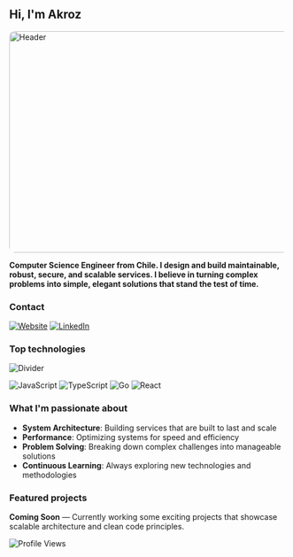 ## Hi, I'm Akroz
<img src="https://i.imgur.com/t4O6FNi.png" alt="Header" width="800" height="400" style="object-fit: cover; border-radius: 10px;">

<b>Computer Science Engineer from Chile. I design and build maintainable, robust, secure, and scalable services. I believe in turning complex problems into simple, elegant solutions that stand the test of time.</b>

<h3>Contact</h3>

[![Website](https://img.shields.io/badge/Website-akroz.dev-blue?style=for-the-badge)](https://porfolio-gaspar-bascur.netlify.app/)
[![LinkedIn](https://img.shields.io/badge/LinkedIn-Gaspar_Bascur-blue?style=for-the-badge)](https://www.linkedin.com/in/gaspar-bascur-575642195/)

<h3>Top technologies</h3>

![Divider](https://media1.giphy.com/media/v1.Y2lkPTc5MGI3NjExdHg3cG1rYTA4Zno5ejh1czNzdmtmc3VmaWF3NzVrN3p6MDhudm9vbSZlcD12MV9pbnRlcm5hbF9naWZfYnlfaWQmY3Q9Zw/EC1gl2A5oplKMAorkT/giphy.gif)

![JavaScript](https://img.shields.io/badge/JavaScript-F7DF1E?style=for-the-badge&logo=javascript&logoColor=black)
![TypeScript](https://img.shields.io/badge/TypeScript-007ACC?style=for-the-badge&logo=typescript&logoColor=white)
![Go](https://img.shields.io/badge/Go-00ADD8?style=for-the-badge&logo=go&logoColor=white)
![React](https://img.shields.io/badge/React-20232A?style=for-the-badge&logo=react&logoColor=61DAFB)
<!-- ![Linux](https://img.shields.io/badge/Linux-FCC624?style=for-the-badge&logo=linux&logoColor=black) -->

<h3>What I'm passionate about</h3>

-  **System Architecture**: Building services that are built to last and scale
-  **Performance**: Optimizing systems for speed and efficiency
-  **Problem Solving**: Breaking down complex challenges into manageable solutions
-  **Continuous Learning**: Always exploring new technologies and methodologies

<h3>Featured projects</h3>

**Coming Soon** — Currently working some exciting projects that showcase scalable architecture and clean code principles.

![Profile Views](https://komarev.com/ghpvc/?username=Akroz&color=blue)

